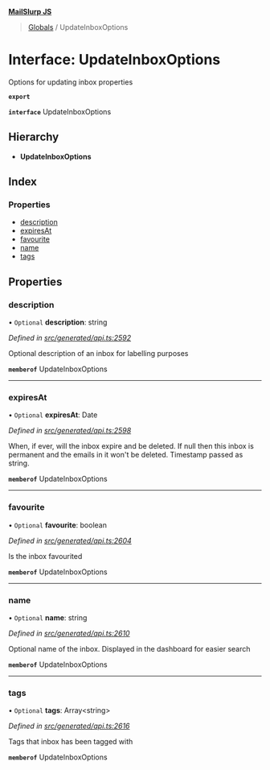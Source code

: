 **[MailSlurp JS](../README.md)**

> [Globals](../README.md) / UpdateInboxOptions

# Interface: UpdateInboxOptions

Options for updating inbox properties

**`export`** 

**`interface`** UpdateInboxOptions

## Hierarchy

* **UpdateInboxOptions**

## Index

### Properties

* [description](updateinboxoptions.md#description)
* [expiresAt](updateinboxoptions.md#expiresat)
* [favourite](updateinboxoptions.md#favourite)
* [name](updateinboxoptions.md#name)
* [tags](updateinboxoptions.md#tags)

## Properties

### description

• `Optional` **description**: string

*Defined in [src/generated/api.ts:2592](https://github.com/mailslurp/mailslurp-client/blob/c6aef6d/src/generated/api.ts#L2592)*

Optional description of an inbox for labelling purposes

**`memberof`** UpdateInboxOptions

___

### expiresAt

• `Optional` **expiresAt**: Date

*Defined in [src/generated/api.ts:2598](https://github.com/mailslurp/mailslurp-client/blob/c6aef6d/src/generated/api.ts#L2598)*

When, if ever, will the inbox expire and be deleted. If null then this inbox is permanent and the emails in it won't be deleted. Timestamp passed as string.

**`memberof`** UpdateInboxOptions

___

### favourite

• `Optional` **favourite**: boolean

*Defined in [src/generated/api.ts:2604](https://github.com/mailslurp/mailslurp-client/blob/c6aef6d/src/generated/api.ts#L2604)*

Is the inbox favourited

**`memberof`** UpdateInboxOptions

___

### name

• `Optional` **name**: string

*Defined in [src/generated/api.ts:2610](https://github.com/mailslurp/mailslurp-client/blob/c6aef6d/src/generated/api.ts#L2610)*

Optional name of the inbox. Displayed in the dashboard for easier search

**`memberof`** UpdateInboxOptions

___

### tags

• `Optional` **tags**: Array\<string>

*Defined in [src/generated/api.ts:2616](https://github.com/mailslurp/mailslurp-client/blob/c6aef6d/src/generated/api.ts#L2616)*

Tags that inbox has been tagged with

**`memberof`** UpdateInboxOptions
